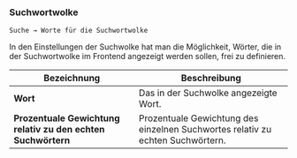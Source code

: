 ### Suchwortwolke

    Suche → Worte für die Suchwortwolke

In den Einstellungen der Suchwolke hat man die Möglichkeit, Wörter, die in der Suchwortwolke im Frontend angezeigt werden sollen, frei zu definieren.

| Bezeichnung | Beschreibung |
| -- | -- |
| **Wort** | Das in der Suchwolke angezeigte Wort. |
| **Prozentuale Gewichtung relativ zu den echten Suchwörtern** | Prozentuale Gewichtung des einzelnen Suchwortes relativ zu echten Suchwörtern. |



